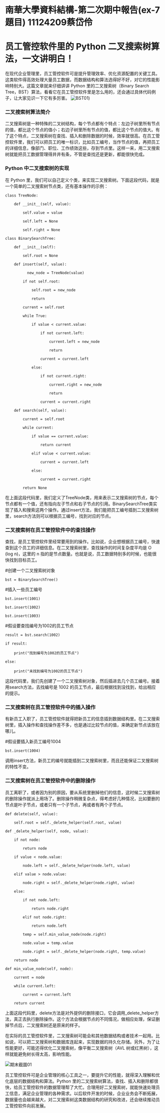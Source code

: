 # 南華大學資料結構-第二次期中報告(ex-7題目)    11124209蔡岱伶
# 员工管控软件里的 Python 二叉搜索树算法，一文讲明白！
在现代企业管理里，员工管控软件可是提升管理效率、优化资源配置的关键工具。这类软件得高效处理大量员工数据，而数据结构和算法选得好不好，对它的性能影响特别大。这篇文章就来仔细讲讲 Python 里的二叉搜索树（Binary Search Tree，BST）算法，看看它在员工管控软件里是怎么用的，还会通过具体代码例子，让大家见识一下它有多厉害。
![BST01](https://github.com/aY-Dling/Binary-Search-Tree-Python/blob/main/BST01.jpeg?raw=true))

### 二叉搜索树算法简介

二叉搜索树是一种特殊的二叉树结构，每个节点都有个特点：左边子树里所有节点的值，都比这个节点的值小；右边子树里所有节点的值，都比这个节点的值大。有了这个特点，二叉搜索树在查找、插入和删除数据的时候，效率就很高。在员工管控软件里，我们可以把员工的唯一标识，比如员工编号，当作节点的值，再把员工的详细信息，像部门、职位、工作绩效这些，存到节点里。这样一来，用二叉搜索树就能把员工数据管理得井井有条，不管是查找还是更新，都能很快完成。

### Python 中二叉搜索树的实现

在 Python 里，我们可以自己定义个类，来实现二叉搜索树。下面这段代码，就是一个简单的二叉搜索树节点类，还有基本操作的示例：

    class TreeNode:

        def __init__(self, value):
    
            self.value = value

            self.left = None

            self.right = None

    class BinarySearchTree:

        def __init__(self):

            self.root = None

        def insert(self, value):

              new_node = TreeNode(value)

            if not self.root:

                self.root = new_node

                return

            current = self.root

            while True:

                if value < current.value:

                    if not current.left:

                        current.left = new_node

                        return

                    current = current.left

                else:

                    if not current.right:

                        current.right = new_node

                        return

                    current = current.right

        def search(self, value):

            current = self.root

            while current:

                if value == current.value:

                    return current

                elif value < current.value:

                    current = current.left

                else:

                    current = current.right

            return None
在上面这段代码里，我们定义了TreeNode类，用来表示二叉搜索树的节点，每个节点都有一个值，还有指向左子节点和右子节点的引用。BinarySearchTree类实现了插入和搜索这两个操作。通过insert方法，我们能把员工编号插到二叉搜索树里，search方法则可以根据员工编号，找到对应的节点。

### 二叉搜索树在员工管控软件中的查找操作

查找，是员工管控软件里经常要用到的操作。比如说，企业想根据员工编号，快速查到这个员工的详细信息。在二叉搜索树里，查找操作的时间复杂度平均是 O (log n)，这里的 n 指的是节点数量。也就是说，员工数据特别多的时候，也能很快找到目标员工。

 #创建一个二叉搜索树对象
 
    bst = BinarySearchTree()

 #插入一些员工编号

    bst.insert(1001)

    bst.insert(1002)

    bst.insert(1003)

 #假设要查找编号为1002的员工节点

    result = bst.search(1002)

    if result:

        print("找到编号为1002的员工节点")

    else:

        print("未找到编号为1002的员工节点")
这段代码里，我们先创建了一个二叉搜索树对象，然后插进去几个员工编号。接着用search方法，去找编号是 1002 的员工节点，最后根据找到没找到，给出相应的提示。

### 二叉搜索树在员工管控软件中的插入操作

有新员工入职了，员工管控软件就得把新员工的信息插到数据结构里。在二叉搜索树里，插入操作和查找操作差不多，也是通过比较节点的值，来确定新节点该放在哪儿。

 #假设要插入新员工编号1004

    bst.insert(1004)

调用insert方法，新员工的编号就能插到二叉搜索树里，而且还能保证二叉搜索树的特性不变。

### 二叉搜索树在员工管控软件中的删除操作

员工离职了，或者因为别的原因，要从系统里删掉他们的信息，这时候二叉搜索树的删除操作就派上用场了。删除操作稍微复杂点，得考虑好几种情况，比如要删的节点是叶子节点，或者只有一个子节点，再或者有两个子节点。

    def delete(self, value):

        self.root = self._delete_helper(self.root, value)

    def _delete_helper(self, node, value):

        if not node:

            return node

        if value < node.value:

            node.left = self._delete_helper(node.left, value)

        elif value > node.value:

            node.right = self._delete_helper(node.right, value)

        else:

            if not node.left:

                return node.right

            elif not node.right:

                return node.left

            temp = self.min_value_node(node.right)

            node.value = temp.value

            node.right = self._delete_helper(node.right, temp.value)

        return node

    def min_value_node(self, node):

        current = node

        while current.left:

            current = current.left

        return current

上面这段代码里，delete方法是对外提供的删除接口，它会调用_delete_helper方法，真正去执行删除操作。这个方法会根据节点的不同情况，做相应处理，保证删掉节点后，二叉搜索树还是原来的样子。

在实际的员工管控软件里，二叉搜索树可能会和其他数据结构或者技术一起用。比如说，可以把二叉搜索树和数据库连起来，实现数据的持久化存储。另外，为了让性能更好，可能还得优化二叉搜索树，像平衡二叉搜索树（AVL 树或红黑树），这样就能避免树长得太高，影响性能。

![期末截圖01](https://github.com/aY-Dling/REPORT_-Exam/blob/main/%E6%9C%9F%E6%9C%AB%E6%88%AA%E5%9C%9601.jpeg?raw=true)

员工管控软件可是企业管理的核心工具之一，要提升它的性能，就得深入理解和优化底层的数据结构和算法。Python 里的二叉搜索树算法，查找、插入和删除都很快，给员工管控软件的数据管理帮了大忙。合理用好二叉搜索树，就能快速处理员工信息，满足企业管理的各种需求。以后软件开发的时候，企业业务会不断拓展，数据量也会越来越大，对二叉搜索树这类数据结构的研究和改进，还会继续推动员工管控软件向前发展。
